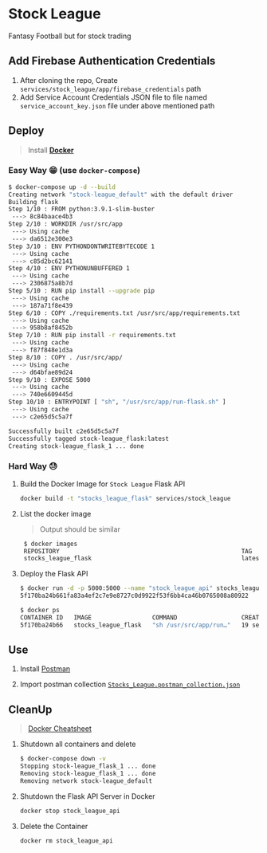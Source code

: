 # **Stock League**

Fantasy Football but for stock trading

## **Add Firebase Authentication Credentials**

1. After cloning the repo, Create `services/stock_league/app/firebase_credentials` path
2. Add Service Account Credentials JSON file to file named `service_account_key.json` file under above mentioned path

## **Deploy**

> Install [**Docker**](https://docs.docker.com/get-docker/)

### **Easy Way** :grin: (use `docker-compose`)

```bash
$ docker-compose up -d --build
Creating network "stock-league_default" with the default driver
Building flask
Step 1/10 : FROM python:3.9.1-slim-buster
 ---> 8c84baace4b3
Step 2/10 : WORKDIR /usr/src/app
 ---> Using cache
 ---> da6512e300e3
Step 3/10 : ENV PYTHONDONTWRITEBYTECODE 1
 ---> Using cache
 ---> c85d2bc62141
Step 4/10 : ENV PYTHONUNBUFFERED 1
 ---> Using cache
 ---> 2306875a8b7d
Step 5/10 : RUN pip install --upgrade pip
 ---> Using cache
 ---> 187a71f8e439
Step 6/10 : COPY ./requirements.txt /usr/src/app/requirements.txt
 ---> Using cache
 ---> 958b8af8452b
Step 7/10 : RUN pip install -r requirements.txt
 ---> Using cache
 ---> f87f848e1d3a
Step 8/10 : COPY . /usr/src/app/
 ---> Using cache
 ---> d64bfae89d24
Step 9/10 : EXPOSE 5000
 ---> Using cache
 ---> 740e6609445d
Step 10/10 : ENTRYPOINT [ "sh", "/usr/src/app/run-flask.sh" ]
 ---> Using cache
 ---> c2e65d5c5a7f

Successfully built c2e65d5c5a7f
Successfully tagged stock-league_flask:latest
Creating stock-league_flask_1 ... done
```

### **Hard Way** :sweat:

1. Build the Docker Image for `Stock League` Flask API

   ```bash
   docker build -t "stocks_league_flask" services/stock_league
   ```

2. List the docker image
   > Output should be similar

   ```bash
    $ docker images
    REPOSITORY                                                   TAG                 IMAGE ID       CREATED          SIZE
    stocks_league_flask                                          latest              18ba6ac7a6ff   4 minutes ago    307MB
   ```

3. Deploy the Flask API

   ```bash
   $ docker run -d -p 5000:5000 --name "stock_league_api" stocks_league_flask
   5f170ba24b661fa83a4ef2c7e9e8727c0d9922f53f6bb4ca46b0765008a80922
   
   $ docker ps
   CONTAINER ID   IMAGE                 COMMAND                  CREATED          STATUS          PORTS                    NAMES
   5f170ba24b66   stocks_league_flask   "sh /usr/src/app/run…"   19 seconds ago   Up 18 seconds   0.0.0.0:5000->5000/tcp   stock_league_api
   ```

## **Use**

1. Install [Postman](https://www.postman.com/downloads/)

2. Import postman collection [`Stocks_League.postman_collection.json`](./Stocks_League.postman_collection.json)

## **CleanUp**

> [Docker Cheatsheet](https://www.docker.com/sites/default/files/d8/2019-09/docker-cheat-sheet.pdf)

1. Shutdown all containers and delete

   ```bash
   $ docker-compose down -v
   Stopping stock-league_flask_1 ... done
   Removing stock-league_flask_1 ... done
   Removing network stock-league_default
   ```

2. Shutdown the Flask API Server in Docker

   ```bash
   docker stop stock_league_api 
   ```

3. Delete the Container

   ```bash
   docker rm stock_league_api 
   ```
